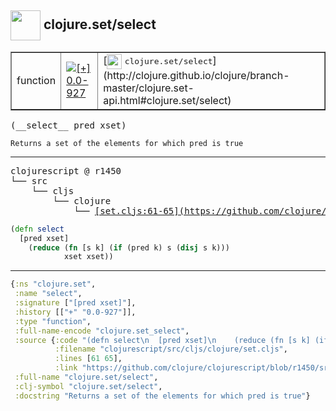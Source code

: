 ## <img width="48px" valign="middle" src="http://i.imgur.com/Hi20huC.png"> clojure.set/select

 <table border="1">
<tr>
<td>function</td>
<td><a href="https://github.com/cljsinfo/api-refs/tree/0.0-927"><img valign="middle" alt="[+] 0.0-927" src="https://img.shields.io/badge/+-0.0--927-lightgrey.svg"></a> </td>
<td>
[<img height="24px" valign="middle" src="http://i.imgur.com/1GjPKvB.png"> <samp>clojure.set/select</samp>](http://clojure.github.io/clojure/branch-master/clojure.set-api.html#clojure.set/select)
</td>
</tr>
</table>

 <samp>
(__select__ pred xset)<br>
</samp>

```
Returns a set of the elements for which pred is true
```

---

 <pre>
clojurescript @ r1450
└── src
    └── cljs
        └── clojure
            └── <ins>[set.cljs:61-65](https://github.com/clojure/clojurescript/blob/r1450/src/cljs/clojure/set.cljs#L61-L65)</ins>
</pre>

```clj
(defn select
  [pred xset]
    (reduce (fn [s k] (if (pred k) s (disj s k)))
            xset xset))
```


---

```clj
{:ns "clojure.set",
 :name "select",
 :signature ["[pred xset]"],
 :history [["+" "0.0-927"]],
 :type "function",
 :full-name-encode "clojure.set_select",
 :source {:code "(defn select\n  [pred xset]\n    (reduce (fn [s k] (if (pred k) s (disj s k)))\n            xset xset))",
          :filename "clojurescript/src/cljs/clojure/set.cljs",
          :lines [61 65],
          :link "https://github.com/clojure/clojurescript/blob/r1450/src/cljs/clojure/set.cljs#L61-L65"},
 :full-name "clojure.set/select",
 :clj-symbol "clojure.set/select",
 :docstring "Returns a set of the elements for which pred is true"}

```
